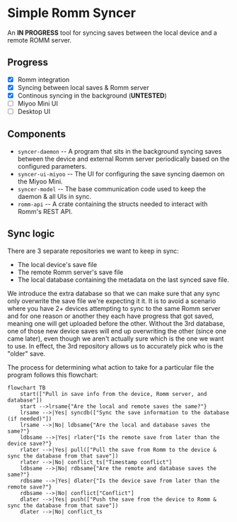 # Simple Romm Syncer

An **IN PROGRESS** tool for syncing saves between the local device and a remote ROMM server.

## Progress

- [x] Romm integration
- [x] Syncing between local saves & Romm server
- [x] Continous syncing in the background (**UNTESTED**)
- [ ] Miyoo Mini UI
- [ ] Desktop UI

## Components

* `syncer-daemon` -- A program that sits in the background syncing saves between
  the device and external Romm server periodically based on the configured
  parameters.
* `syncer-ui-miyoo` -- The UI for configuring the save syncing daemon on the
  Miyoo Mini.
* `syncer-model` -- The base communication code used to keep the daemon & all UIs in sync.
* `romm-api` -- A crate containing the structs needed to interact with Romm's
  REST API.

## Sync logic

There are 3 separate repositories we want to keep in sync: 

* The local device's save file
* The remote Romm server's save file
* The local database containing the metadata on the last synced save file. 


We introduce the extra database so that we can make sure that any sync only
overwrite the save file we're expecting it it. It is to avoid a scenario where
you have 2+ devices attempting to sync to the same Romm server and for one
reason or another they each have progress that got saved, meaning one will get
uploaded before the other. Without the 3rd database, one of those new device
saves will end up overwriting the other (since one came later), even though we
aren't actually sure which is the one we want to use. In effect, the 3rd
repository allows us to accurately pick who is the "older" save.


The process for determining what action to take for a particular file the program follows this flowchart:

```mermaid
flowchart TB
    start(["Pull in save info from the device, Romm server, and database"])
    start -->lrsame{"Are the local and remote saves the same?"}
    lrsame -->|Yes| syncdb(["Sync the save information to the database (if needed)"])
    lrsame -->|No| ldbsame{"Are the local and database saves the same?"}
    ldbsame -->|Yes| rlater{"Is the remote save from later than the device save?"}
    rlater -->|Yes| pull(["Pull the save from Romm to the device & sync the database from that save"])
    rlater -->|No| conflict_ts["Timestamp conflict"]
    ldbsame -->|No| rdbsame{"Are the remote and database saves the same?"}
    rdbsame -->|Yes| dlater{"Is the device save from later than the remote save?"}
    rdbsame -->|No| conflict["Conflict"]
    dlater -->|Yes| push(["Push the save from the device to Romm & sync the database from that save"])
    dlater -->|No| conflict_ts
```
